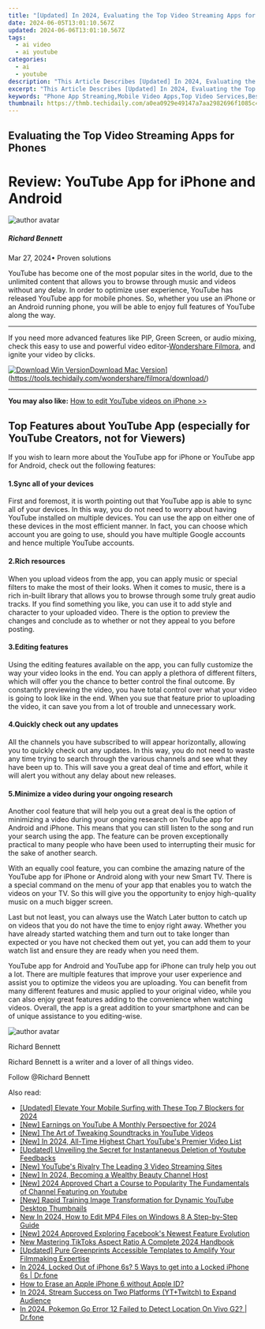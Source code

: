 ```yaml
---
title: "[Updated] In 2024, Evaluating the Top Video Streaming Apps for Phones"
date: 2024-06-05T13:01:10.567Z
updated: 2024-06-06T13:01:10.567Z
tags:
  - ai video
  - ai youtube
categories:
  - ai
  - youtube
description: "This Article Describes [Updated] In 2024, Evaluating the Top Video Streaming Apps for Phones"
excerpt: "This Article Describes [Updated] In 2024, Evaluating the Top Video Streaming Apps for Phones"
keywords: "Phone App Streaming,Mobile Video Apps,Top Video Services,Best Phone Streaming,Leading Video Apps,Premium Video Platforms,Streaming Service Rankings"
thumbnail: https://thmb.techidaily.com/a0ea0929e49147a7aa2982696f1085c4ea3dc3044596db757054a8f03e6ab91e.jpg
---
```


## Evaluating the Top Video Streaming Apps for Phones

# Review: YouTube App for iPhone and Android

![author avatar](https://images.wondershare.com/filmora/article-images/richard-bennett.jpg)

##### Richard Bennett

 Mar 27, 2024• Proven solutions

 YouTube has become one of the most popular sites in the world, due to the unlimited content that allows you to browse through music and videos without any delay. In order to optimize user experience, YouTube has released YouTube app for mobile phones. So, whether you use an iPhone or an Android running phone, you will be able to enjoy full features of YouTube along the way.

---

 If you need more advanced features like PIP, Green Screen, or audio mixing, check this easy to use and powerful video editor-[Wondershare Filmora](https://tools.techidaily.com/wondershare/filmora/download/), and ignite your video by clicks.

[![Download Win Version](https://images.wondershare.com/filmora/guide/download-btn-win.jpg)](https://tools.techidaily.com/wondershare/filmora/download/)[Download Mac Version](https://images.wondershare.com/filmora/guide/download-btn-mac.jpg)](https://tools.techidaily.com/wondershare/filmora/download/)

---

**You may also like:** [How to edit YouTube videos on iPhone >>](https://tools.techidaily.com/wondershare/filmora/download/)

## Top Features about YouTube App (especially for YouTube Creators, not for Viewers)

 If you wish to learn more about the YouTube app for iPhone or YouTube app for Android, check out the following features:

#### 1.Sync all of your devices

 First and foremost, it is worth pointing out that YouTube app is able to sync all of your devices. In this way, you do not need to worry about having YouTube installed on multiple devices. You can use the app on either one of these devices in the most efficient manner. In fact, you can choose which account you are going to use, should you have multiple Google accounts and hence multiple YouTube accounts.

#### 2.Rich resources

 When you upload videos from the app, you can apply music or special filters to make the most of their looks. When it comes to music, there is a rich in-built library that allows you to browse through some truly great audio tracks. If you find something you like, you can use it to add style and character to your uploaded video. There is the option to preview the changes and conclude as to whether or not they appeal to you before posting.

#### 3.Editing features

 Using the editing features available on the app, you can fully customize the way your video looks in the end. You can apply a plethora of different filters, which will offer you the chance to better control the final outcome. By constantly previewing the video, you have total control over what your video is going to look like in the end. When you sue that feature prior to uploading the video, it can save you from a lot of trouble and unnecessary work.

#### 4.Quickly check out any updates

 All the channels you have subscribed to will appear horizontally, allowing you to quickly check out any updates. In this way, you do not need to waste any time trying to search through the various channels and see what they have been up to. This will save you a great deal of time and effort, while it will alert you without any delay about new releases.

#### 5.Minimize a video during your ongoing research

 Another cool feature that will help you out a great deal is the option of minimizing a video during your ongoing research on YouTube app for Android and iPhone. This means that you can still listen to the song and run your search using the app. The feature can be proven exceptionally practical to many people who have been used to interrupting their music for the sake of another search.

 With an equally cool feature, you can combine the amazing nature of the YouTube app for iPhone or Android along with your new Smart TV. There is a special command on the menu of your app that enables you to watch the videos on your TV. So this will give you the opportunity to enjoy high-quality music on a much bigger screen.

 Last but not least, you can always use the Watch Later button to catch up on videos that you do not have the time to enjoy right away. Whether you have already started watching them and turn out to take longer than expected or you have not checked them out yet, you can add them to your watch list and ensure they are ready when you need them.

 YouTube app for Android and YouTube app for iPhone can truly help you out a lot. There are multiple features that improve your user experience and assist you to optimize the videos you are uploading. You can benefit from many different features and music applied to your original video, while you can also enjoy great features adding to the convenience when watching videos. Overall, the app is a great addition to your smartphone and can be of unique assistance to you editing-wise.

![author avatar](https://images.wondershare.com/filmora/article-images/richard-bennett.jpg)

Richard Bennett

Richard Bennett is a writer and a lover of all things video.

Follow @Richard Bennett

<span class="atpl-alsoreadstyle">Also read:</span>
<div><ul>
<li><a href="https://facebook-video-share.techidaily.com/updated-elevate-your-mobile-surfing-with-these-top-7-blockers-for-2024/"><u>[Updated] Elevate Your Mobile Surfing with These Top 7 Blockers for 2024</u></a></li>
<li><a href="https://facebook-video-share.techidaily.com/new-earnings-on-youtube-a-monthly-perspective-for-2024/"><u>[New] Earnings on YouTube  A Monthly Perspective for 2024</u></a></li>
<li><a href="https://facebook-video-share.techidaily.com/new-the-art-of-tweaking-soundtracks-in-youtube-videos/"><u>[New] The Art of Tweaking Soundtracks in YouTube Videos</u></a></li>
<li><a href="https://facebook-video-share.techidaily.com/new-in-2024-all-time-highest-chart-youtubes-premier-video-list/"><u>[New] In 2024, All-Time Highest Chart  YouTube's Premier Video List</u></a></li>
<li><a href="https://facebook-video-share.techidaily.com/updated-unveiling-the-secret-for-instantaneous-deletion-of-youtube-feedbacks/"><u>[Updated] Unveiling the Secret for Instantaneous Deletion of Youtube Feedbacks</u></a></li>
<li><a href="https://facebook-video-share.techidaily.com/new-youtubes-rivalry-the-leading-3-video-streaming-sites/"><u>[New] YouTube's Rivalry  The Leading 3 Video Streaming Sites</u></a></li>
<li><a href="https://facebook-video-share.techidaily.com/new-in-2024-becoming-a-wealthy-beauty-channel-host/"><u>[New] In 2024, Becoming a Wealthy Beauty Channel Host</u></a></li>
<li><a href="https://facebook-video-share.techidaily.com/new-2024-approved-chart-a-course-to-popularity-the-fundamentals-of-channel-featuring-on-youtube/"><u>[New] 2024 Approved  Chart a Course to Popularity  The Fundamentals of Channel Featuring on Youtube</u></a></li>
<li><a href="https://youtube-help.techidaily.com/new-rapid-training-image-transformation-for-dynamic-youtube-desktop-thumbnails/"><u>[New] Rapid Training  Image Transformation for Dynamic YouTube Desktop Thumbnails</u></a></li>
<li><a href="https://ai-driven-video-production.techidaily.com/new-in-2024-how-to-edit-mp4-files-on-windows-8-a-step-by-step-guide/"><u>New In 2024, How to Edit MP4 Files on Windows 8 A Step-by-Step Guide</u></a></li>
<li><a href="https://facebook-video-content.techidaily.com/new-2024-approved-exploring-facebooks-newest-feature-evolution/"><u>[New] 2024 Approved  Exploring Facebook's Newest Feature Evolution</u></a></li>
<li><a href="https://ai-video-tools.techidaily.com/new-mastering-tiktoks-aspect-ratio-a-complete-2024-handbook/"><u>New Mastering TikToks Aspect Ratio A Complete 2024 Handbook</u></a></li>
<li><a href="https://extra-skills.techidaily.com/updated-pure-greenprints-accessible-templates-to-amplify-your-filmmaking-expertise/"><u>[Updated] Pure Greenprints  Accessible Templates to Amplify Your Filmmaking Expertise</u></a></li>
<li><a href="https://iphone-unlock.techidaily.com/in-2024-locked-out-of-iphone-6s-5-ways-to-get-into-a-locked-iphone-6s-drfone-by-drfone-ios/"><u>In 2024, Locked Out of iPhone 6s? 5 Ways to get into a Locked iPhone 6s | Dr.fone</u></a></li>
<li><a href="https://apple-account.techidaily.com/how-to-erase-an-apple-iphone-6-without-apple-id-by-drfone-ios/"><u>How to Erase an Apple iPhone 6 without Apple ID?</u></a></li>
<li><a href="https://youtube-help.techidaily.com/in-2024-stream-success-on-two-platforms-ytplustwitch-to-expand-audience/"><u>In 2024, Stream Success on Two Platforms (YT+Twitch) to Expand Audience</u></a></li>
<li><a href="https://change-location.techidaily.com/in-2024-pokemon-go-error-12-failed-to-detect-location-on-vivo-g2-drfone-by-drfone-virtual-android/"><u>In 2024, Pokemon Go Error 12 Failed to Detect Location On Vivo G2? | Dr.fone</u></a></li>
</ul></div>

<ins class="adsbygoogle"
      style="display:block"
      data-ad-client="ca-pub-7571918770474297"
      data-ad-slot="8358498916"
      data-ad-format="auto"
      data-full-width-responsive="true"></ins>